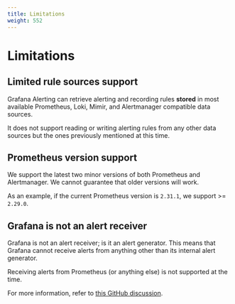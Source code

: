 ```yaml
---
title: Limitations
weight: 552
---
```


# Limitations

## Limited rule sources support

Grafana Alerting can retrieve alerting and recording rules **stored** in most available Prometheus, Loki, Mimir, and Alertmanager compatible data sources.

It does not support reading or writing alerting rules from any other data sources but the ones previously mentioned at this time.

## Prometheus version support

We support the latest two minor versions of both Prometheus and Alertmanager. We cannot guarantee that older versions will work.

As an example, if the current Prometheus version is `2.31.1`, we support >= `2.29.0`.

## Grafana is not an alert receiver

Grafana is not an alert receiver; is it an alert generator. This means that Grafana cannot receive alerts from anything other than its internal alert generator.

Receiving alerts from Prometheus (or anything else) is not supported at the time.

For more information, refer to [this GitHub discussion](https://github.com/grafana/grafana/discussions/45773).
